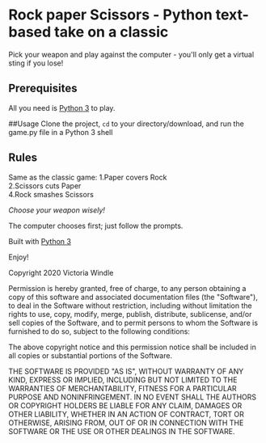 # Rock paper Scissors - Python text-based take on a classic

Pick your weapon and play against the computer - you'll only get a virtual sting if you lose!

## Prerequisites

All you need is [Python 3](https://www.python.org/download/releases/3.0/) to play.

##Usage
Clone the project, <code>cd</code> to your directory/download, and run the game.py file in a Python 3 shell

## Rules
Same as the classic game:
1.Paper covers Rock  
2.Scissors cuts Paper  
4.Rock smashes Scissors 

_Choose your weapon wisely!_

The computer chooses first; just follow the prompts.

Built with [Python 3](https://en.wikipedia.org/wiki/Python_(programming_language))

Enjoy!


Copyright 2020 Victoria Windle

Permission is hereby granted, free of charge, to any person obtaining a copy of this software and associated documentation files (the "Software"), to deal in the Software without restriction, including without limitation the rights to use, copy, modify, merge, publish, distribute, sublicense, and/or sell copies of the Software, and to permit persons to whom the Software is furnished to do so, subject to the following conditions:

The above copyright notice and this permission notice shall be included in all copies or substantial portions of the Software.

THE SOFTWARE IS PROVIDED "AS IS", WITHOUT WARRANTY OF ANY KIND, EXPRESS OR IMPLIED, INCLUDING BUT NOT LIMITED TO THE WARRANTIES OF MERCHANTABILITY, FITNESS FOR A PARTICULAR PURPOSE AND NONINFRINGEMENT. IN NO EVENT SHALL THE AUTHORS OR COPYRIGHT HOLDERS BE LIABLE FOR ANY CLAIM, DAMAGES OR OTHER LIABILITY, WHETHER IN AN ACTION OF CONTRACT, TORT OR OTHERWISE, ARISING FROM, OUT OF OR IN CONNECTION WITH THE SOFTWARE OR THE USE OR OTHER DEALINGS IN THE SOFTWARE.